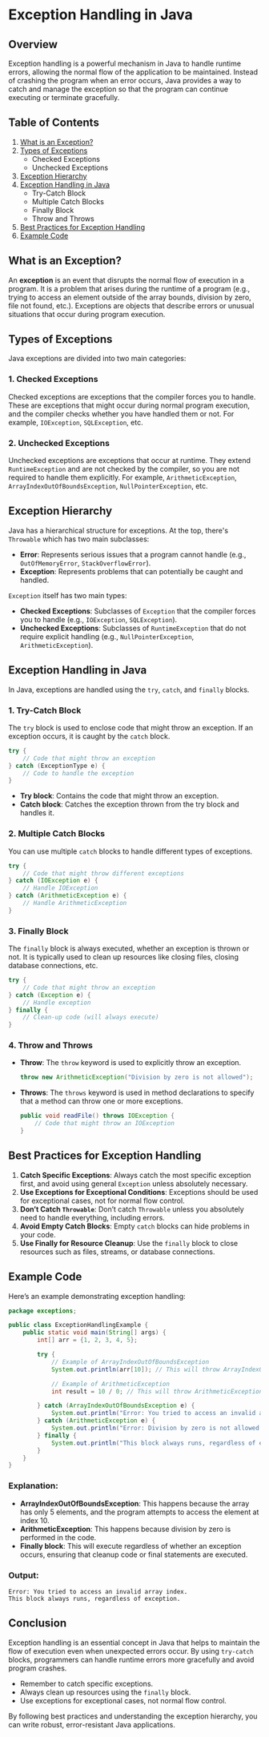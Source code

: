 # Exception Handling in Java

## Overview

Exception handling is a powerful mechanism in Java to handle runtime errors, allowing the normal flow of the application to be maintained. Instead of crashing the program when an error occurs, Java provides a way to catch and manage the exception so that the program can continue executing or terminate gracefully.

## Table of Contents

1. [What is an Exception?](#what-is-an-exception)
2. [Types of Exceptions](#types-of-exceptions)
   - Checked Exceptions
   - Unchecked Exceptions
3. [Exception Hierarchy](#exception-hierarchy)
4. [Exception Handling in Java](#exception-handling-in-java)
   - Try-Catch Block
   - Multiple Catch Blocks
   - Finally Block
   - Throw and Throws
5. [Best Practices for Exception Handling](#best-practices-for-exception-handling)
6. [Example Code](#example-code)

## What is an Exception?

An **exception** is an event that disrupts the normal flow of execution in a program. It is a problem that arises during the runtime of a program (e.g., trying to access an element outside of the array bounds, division by zero, file not found, etc.). Exceptions are objects that describe errors or unusual situations that occur during program execution.

## Types of Exceptions

Java exceptions are divided into two main categories:

### 1. Checked Exceptions

Checked exceptions are exceptions that the compiler forces you to handle. These are exceptions that might occur during normal program execution, and the compiler checks whether you have handled them or not. For example, `IOException`, `SQLException`, etc.

### 2. Unchecked Exceptions

Unchecked exceptions are exceptions that occur at runtime. They extend `RuntimeException` and are not checked by the compiler, so you are not required to handle them explicitly. For example, `ArithmeticException`, `ArrayIndexOutOfBoundsException`, `NullPointerException`, etc.

## Exception Hierarchy

Java has a hierarchical structure for exceptions. At the top, there's `Throwable` which has two main subclasses:

- **Error**: Represents serious issues that a program cannot handle (e.g., `OutOfMemoryError`, `StackOverflowError`).
- **Exception**: Represents problems that can potentially be caught and handled.

`Exception` itself has two main types:

- **Checked Exceptions**: Subclasses of `Exception` that the compiler forces you to handle (e.g., `IOException`, `SQLException`).
- **Unchecked Exceptions**: Subclasses of `RuntimeException` that do not require explicit handling (e.g., `NullPointerException`, `ArithmeticException`).

## Exception Handling in Java

In Java, exceptions are handled using the `try`, `catch`, and `finally` blocks.

### 1. **Try-Catch Block**

The `try` block is used to enclose code that might throw an exception. If an exception occurs, it is caught by the `catch` block.

```java
try {
    // Code that might throw an exception
} catch (ExceptionType e) {
    // Code to handle the exception
}
```

- **Try block**: Contains the code that might throw an exception.
- **Catch block**: Catches the exception thrown from the try block and handles it.

### 2. **Multiple Catch Blocks**

You can use multiple `catch` blocks to handle different types of exceptions.

```java
try {
    // Code that might throw different exceptions
} catch (IOException e) {
    // Handle IOException
} catch (ArithmeticException e) {
    // Handle ArithmeticException
}
```

### 3. **Finally Block**

The `finally` block is always executed, whether an exception is thrown or not. It is typically used to clean up resources like closing files, closing database connections, etc.

```java
try {
    // Code that might throw an exception
} catch (Exception e) {
    // Handle exception
} finally {
    // Clean-up code (will always execute)
}
```

### 4. **Throw and Throws**

- **Throw**: The `throw` keyword is used to explicitly throw an exception.

  ```java
  throw new ArithmeticException("Division by zero is not allowed");
  ```

- **Throws**: The `throws` keyword is used in method declarations to specify that a method can throw one or more exceptions.

  ```java
  public void readFile() throws IOException {
      // Code that might throw an IOException
  }
  ```

## Best Practices for Exception Handling

1. **Catch Specific Exceptions**: Always catch the most specific exception first, and avoid using general `Exception` unless absolutely necessary.
2. **Use Exceptions for Exceptional Conditions**: Exceptions should be used for exceptional cases, not for normal flow control.
3. **Don’t Catch `Throwable`**: Don’t catch `Throwable` unless you absolutely need to handle everything, including errors.
4. **Avoid Empty Catch Blocks**: Empty `catch` blocks can hide problems in your code.
5. **Use Finally for Resource Cleanup**: Use the `finally` block to close resources such as files, streams, or database connections.

## Example Code

Here’s an example demonstrating exception handling:

```java
package exceptions;

public class ExceptionHandlingExample {
    public static void main(String[] args) {
        int[] arr = {1, 2, 3, 4, 5};

        try {
            // Example of ArrayIndexOutOfBoundsException
            System.out.println(arr[10]); // This will throw ArrayIndexOutOfBoundsException

            // Example of ArithmeticException
            int result = 10 / 0; // This will throw ArithmeticException

        } catch (ArrayIndexOutOfBoundsException e) {
            System.out.println("Error: You tried to access an invalid array index.");
        } catch (ArithmeticException e) {
            System.out.println("Error: Division by zero is not allowed.");
        } finally {
            System.out.println("This block always runs, regardless of exception.");
        }
    }
}
```

### Explanation:

- **ArrayIndexOutOfBoundsException**: This happens because the array has only 5 elements, and the program attempts to access the element at index 10.
- **ArithmeticException**: This happens because division by zero is performed in the code.
- **Finally block**: This will execute regardless of whether an exception occurs, ensuring that cleanup code or final statements are executed.

### Output:

```
Error: You tried to access an invalid array index.
This block always runs, regardless of exception.
```

## Conclusion

Exception handling is an essential concept in Java that helps to maintain the flow of execution even when unexpected errors occur. By using `try-catch` blocks, programmers can handle runtime errors more gracefully and avoid program crashes.

- Remember to catch specific exceptions.
- Always clean up resources using the `finally` block.
- Use exceptions for exceptional cases, not normal flow control.

By following best practices and understanding the exception hierarchy, you can write robust, error-resistant Java applications.
